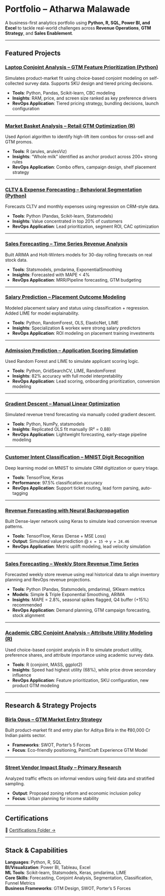 #  Portfolio – Atharwa Malawade

A business-first analytics portfolio using **Python, R, SQL, Power BI, and Excel** to tackle real-world challenges across **Revenue Operations**, **GTM Strategy**, and **Sales Enablement**.

---

##  Featured Projects

###  [Laptop Conjoint Analysis – GTM Feature Prioritization (Python)](https://github.com/Atharwa351/Portfolio/tree/main/Financial%20Modelling/Conjoint%20Analysis/Laptop_Preference_Case_Study)
Simulates product-market fit using choice-based conjoint modeling on self-collected survey data. Supports SKU design and tiered pricing decisions.

- **Tools**: Python, Pandas, Scikit-learn, CBC modeling  
- **Insights**: RAM, price, and screen size ranked as key preference drivers  
- **RevOps Application**: Tiered pricing strategy, bundling decisions, launch configuration

---

###  [Market Basket Analysis – Retail GTM Optimization (R)](https://github.com/Atharwa351/Portfolio/tree/main/Financial%20Modelling/Market%20Basket%20Analysis)
Used Apriori algorithm to identify high-lift item combos for cross-sell and GTM promos.

- **Tools**: R (arules, arulesViz)
- **Insights**: “Whole milk” identified as anchor product across 200+ strong rules
- **RevOps Application**: Combo offers, campaign design, shelf placement strategy

---

###  [CLTV & Expense Forecasting – Behavioral Segmentation (Python)](https://github.com/Atharwa351/Portfolio/tree/main/Financial%20Modelling/CLTV%20Analysis)
Forecasts CLTV and monthly expenses using regression on CRM-style data.

- **Tools**: Python (Pandas, Scikit-learn, Statsmodels)  
- **Insights**: Value concentrated in top 20% of customers  
- **RevOps Application**: Lead prioritization, segment ROI, CAC optimization

---

###  [Sales Forecasting – Time Series Revenue Analysis](https://github.com/Atharwa351/Portfolio/tree/main/Machine%20Learning/Time%20Series)
Built ARIMA and Holt-Winters models for 30-day rolling forecasts on real stock data.

- **Tools**: Statsmodels, pmdarima, ExponentialSmoothing  
- **Insights**: Forecasted with MAPE < 4%  
- **RevOps Application**: MRR/Pipeline forecasting, GTM budgeting

---

###  [Salary Prediction – Placement Outcome Modeling](https://github.com/Atharwa351/Portfolio/tree/main/Machine%20Learning/Salary%20Prediction)
Modeled placement salary and status using classification + regression. Added LIME for model explainability.

- **Tools**: Python, RandomForest, OLS, ElasticNet, LIME  
- **Insights**: Specialization & workex were strong salary predictors  
- **RevOps Application**: ROI modeling on placement training investments

---

###  [Admission Prediction – Application Scoring Simulation](https://github.com/Atharwa351/Portfolio/tree/main/Machine%20Learning/Admission%20Prediction)
Used Random Forest and LIME to simulate applicant scoring logic.

- **Tools**: Python, GridSearchCV, LIME, RandomForest  
- **Insights**: 82% accuracy with full model interpretability  
- **RevOps Application**: Lead scoring, onboarding prioritization, conversion modeling

---

###  [Gradient Descent – Manual Linear Optimization](https://github.com/Atharwa351/Portfolio/tree/main/Machine%20Learning/Gradient%20Descent)
Simulated revenue trend forecasting via manually coded gradient descent.

- **Tools**: Python, NumPy, statsmodels  
- **Insights**: Replicated OLS fit manually (R² = 0.88)  
- **RevOps Application**: Lightweight forecasting, early-stage pipeline modeling

---

###  [Customer Intent Classification – MNIST Digit Recognition](https://github.com/Atharwa351/Portfolio/tree/main/Machine%20Learning/MNIST%20Classification)
Deep learning model on MNIST to simulate CRM digitization or query triage.

- **Tools**: TensorFlow, Keras  
- **Performance**: 97.5% classification accuracy  
- **RevOps Application**: Support ticket routing, lead form parsing, auto-tagging

---

###  [Revenue Forecasting with Neural Backpropagation](https://github.com/Atharwa351/Portfolio/tree/main/Machine%20Learning/Back%20Propogation)
Built Dense-layer network using Keras to simulate lead conversion revenue patterns.

- **Tools**: TensorFlow, Keras (Dense + MSE Loss)  
- **Output**: Simulated value prediction @ `x = 15` → `y = 24.46`  
- **RevOps Application**: Metric uplift modeling, lead velocity simulation

---

###  [Sales Forecasting – Weekly Store Revenue Time Series](https://github.com/Atharwa351/Portfolio/tree/main/Financial%20Modelling/Sales%20Forecasting)
Forecasted weekly store revenue using real historical data to align inventory planning and RevOps revenue projections.

- **Tools**: Python (Pandas, Statsmodels, pmdarima), SKlearn metrics  
- **Models**: Simple & Triple Exponential Smoothing, ARIMA  
- **Insights**: MAPE = 2.8%, seasonal spikes flagged, Q4 buffer (+15%) recommended  
- **RevOps Application**: Demand planning, GTM campaign forecasting, stock alignment

---

### [Academic CBC Conjoint Analysis – Attribute Utility Modeling (R)](https://github.com/Atharwa351/Portfolio/tree/main/Financial%20Modelling/Conjoint%20Analysis/Academic_CBC_Project)
Used choice-based conjoint analysis in R to simulate product utility, preference shares, and attribute importance using academic survey data.

- **Tools**: R (conjoint, MASS, ggplot2)
- **Insights**: Speed had highest utility (68%), while price drove secondary influence
- **RevOps Application**: Feature prioritization, SKU configuration, new product GTM modeling

---

##  Research & Strategy Projects

###  [Birla Opus – GTM Market Entry Strategy](https://github.com/Atharwa351/Portfolio/tree/main/Research%20Papers/Birla%20OPUS%20Market%20Research)
Built product-market fit and entry plan for Aditya Birla in the ₹80,000 Cr Indian paints sector.

- **Frameworks**: SWOT, Porter’s 5 Forces  
- **Focus**: Eco-friendly positioning, PaintCraft Experience GTM Model

---

###  [Street Vendor Impact Study – Primary Research](https://github.com/Atharwa351/Portfolio/tree/main/Research%20Papers/Effects%20of%20Traffic%20on%20Street%20Vendors)
Analyzed traffic effects on informal vendors using field data and stratified sampling.

- **Output**: Proposed zoning reform and economic inclusion policy  
- **Focus**: Urban planning for income stability

---

##  Certifications

🔗 [Certifications Folder →](https://github.com/Atharwa351/Portfolio/tree/main/Certification)

---

##  Stack & Capabilities

**Languages**: Python, R, SQL  
**BI/Visualization**: Power BI, Tableau, Excel  
**ML Tools**: Scikit-learn, Statsmodels, Keras, pmdarima, LIME  
**Core Skills**: Forecasting, Conjoint Analysis, Segmentation, Classification, Funnel Metrics  
**Business Frameworks**: GTM Design, SWOT, Porter’s 5 Forces
